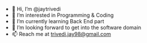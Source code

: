 - 👋 Hi, I’m @jaytrivedi
- 👀 I’m interested in Programming & Coding
- 🌱 I’m currently learning Back End part
- 💞️ I’m looking forward to get into the software domain
- 📫 Reach me at trivedi.jay98@gmail.com

<!---
jaytrive/jaytrive is a ✨ special ✨ repository because its `README.md` (this file) appears on your GitHub profile.
You can click the Preview link to take a look at your changes.
--->
